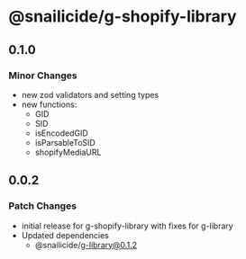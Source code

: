 # @snailicide/g-shopify-library

## 0.1.0

### Minor Changes

-   new zod validators and setting types
-   new functions:
    -   GID
    -   SID
    -   isEncodedGID
    -   isParsableToSID
    -   shopifyMediaURL

## 0.0.2

### Patch Changes

-   initial release for g-shopify-library with fixes for g-library
-   Updated dependencies
    -   @snailicide/g-library@0.1.2
